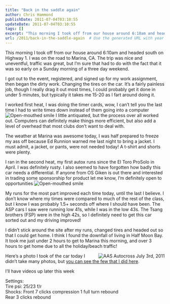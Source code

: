 ```yaml
---
title: "Back in the saddle again"
author: Chris Hammond
publishDate: 2011-07-04T03:10:55
updateDate: 2011-07-04T03:10:55
tags: []
excerpt: "This morning I took off from our house around 6:10am and headed south on Highway 1. I was on the road to Marina, CA. The trip was nice and uneventful, traffic was great, but I’m sure that had to do with the fact that it was so early on a Sunday morning of a three day weekend."
url: /2011/back-in-the-saddle-again  # Use the generated URL with year
---
```

<p>This morning I took off from our house around 6:10am and headed south on Highway 1. I was on the road to Marina, CA. The trip was nice and uneventful, traffic was great, but I’m sure that had to do with the fact that it was so early on a Sunday morning of a three day weekend.</p>  <p>I got out to the event, registered, and signed up for my work assignment, then began the dirty work. Changing the tires on the car. It’s a fairly painless job, though I really drag it out most times, I could probably get it done in under 5 minutes, but typically it takes me 15-20 as I fart around doing it.</p>  <p>I worked first heat, I was doing the timer cards, wow, I can’t tell you the last time I had to write times down instead of them going into a computer <img style="border-bottom-style: none; border-left-style: none; border-top-style: none; border-right-style: none" class="wlEmoticon wlEmoticon-openmouthedsmile" alt="Open-mouthed smile" src="https://www.project350z.com/Portals/4/PublishThumbnails/Windows-Live-Writer/Back-in-the-saddle-again_14998/wlEmoticon-openmouthedsmile_2.png" /> I little antiquated, but the process over all worked out. Computers can definitely make things more efficient, but also add a level of overhead that most clubs don’t want to deal with.</p>  <p>The weather at Marina was awesome today, I was half prepared to freeze my ass off because Ed Runnion warned me last night to bring a jacket. I must admit, a jacket, or pants, were not needed today! A t-shirt and shorts were plenty.</p>  <p>I ran in the second heat, my first autox runs since the El Toro ProSolo in April. I was definitely rusty. I also seemed to have forgotten how badly this car needs a differential. If anyone from OS Giken is out there and interested in trading some sponsorship for product let me know, I’m definitely open to opportunities <img style="border-bottom-style: none; border-left-style: none; border-top-style: none; border-right-style: none" class="wlEmoticon wlEmoticon-openmouthedsmile" alt="Open-mouthed smile" src="https://www.project350z.com/Portals/4/PublishThumbnails/Windows-Live-Writer/Back-in-the-saddle-again_14998/wlEmoticon-openmouthedsmile_2.png" /></p>  <p>My runs for the most part improved each time today, until the last I believe. I don’t know where my times were compared to much of the rest of the class, but I know I was probably 1.5+ seconds off where I should have been. The ASP cars I saw were running low 41s, while I was in the low 43s. The Tsang brothers (FSP) were in the high 42s, so I definitely need to get this car sorted out and my driving improved!</p>  <p>I didn’t stick around the site after my runs, changed tires and headed out so that I could get home. I think I found the downfall of living in Half Moon Bay. It took me just under 2 hours to get to Marina this morning, and over 3 hours to get home due to all the holiday/beach traffic!</p>  <p><a title="AAS Autocross July 3rd, 2011" href="https://www.flickr.com/photos/17726343@N00/5899704327/"><img border="0" alt="AAS Autocross July 3rd, 2011" align="right" src="https://static.flickr.com/5317/5899704327_7017d320d0_m.jpg" /></a>Here’s a photo I took of the car today I didn’t take many photos, but <a href="https://www.flickr.com/photos/chammond/sets/72157627111621056/with/5899705291/" target="_blank">you can see the few that I did here</a>.</p>    <p>I’ll have videos up later this week</p>  <p>Settings:   <br />Tire psi: 25/23 f/r    <br />Shocks: Front 7 clicks compression 1 full turn rebound    <br />Rear 3 clicks rebound</p>
